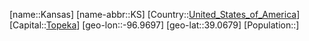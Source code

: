 ﻿---
location: [39.0679,-96.9697]
type: State
tags:
- geo/State


SpocWebEntityId: 36042
isDeleted: false
confidential: public

---
[name::Kansas]
[name-abbr::KS]
[Country::[United_States_of_America](geo/Continent/North-America/United_States_of_America.md)]
[Capital::[Topeka](geo/Continent/North-America/United_States_of_America/Kansas/Topeka.md)]
[geo-lon::-96.9697]
[geo-lat::39.0679]
[Population::]

